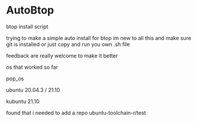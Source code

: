 # AutoBtop
btop install script

trying to make a simple auto install for btop 
im new to all this 
and make sure git is installed or just copy and run you own .sh file

feedback are really welcome to make it better

os that worked so far

pop_os

ubuntu 20.04.3 / 21.10

kubuntu 21.10


found that i needed to add a repo ubuntu-toolchain-r/test

